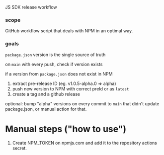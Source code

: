 JS SDK release workflow

### scope

GitHub workflow script that deals with NPM in an optimal way.

### goals

`package.json` version is the single source of truth

on `main` with every push, check if version exists

if a version from `package.json` does not exist in NPM
1. extract pre-release ID (eg. v1.0.5-alpha.0 => alpha)
2. push new version to NPM with correct preId or as `latest`
3. create a tag and a github release

optional: bump "alpha" versions on every commit to `main` that didn't update package.json, or manual action for that.

# Manual steps ("how to use")

1. Create NPM_TOKEN on npmjs.com and add it to the repository actions secret.
